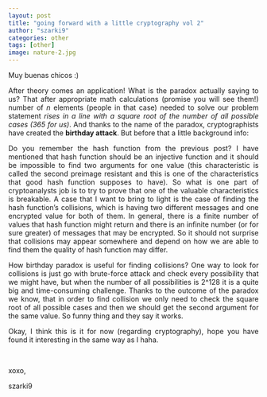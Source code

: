```yaml
---
layout: post
title: "going forward with a little cryptography vol 2"
author: "szarki9"
categories: other
tags: [other]
image: nature-2.jpg
---
```

<p>Muy buenas chicos :)</p><p align="justify">After theory comes an application! What is the paradox actually saying to us? That after appropriate math calculations (promise you will see them!) number of <i>n</i> elements (people in that case) needed to solve our problem statement <i>rises in a line with a square root of the number of all possible cases (365 for us)</i>. And thanks to the name of the paradox, cryptographists have created the <b>birthday attack</b>. But before that a little background info:</p><p align="justify">Do you remember the hash function from the previous post? I have mentioned that hash function should be an injective function and it should be impossible to find two arguments for one value (this characteristic is called the second preimage resistant and this is one of the characteristics that good hash function supposes to have). So what is one part of cryptoanalysts job is to try to prove that one of the valuable characteristics is breakable. A case that I want to bring to light is the case of finding the hash function’s collisions, which is having two different messages and one encrypted value for both of them. In general, there is a finite number of values that hash function might return and there is an infinite number (or for sure greater) of messages that may be encrypted. So it should not surprise that collisions may appear somewhere and depend on how we are able to find them the quality of hash function may differ. </p><p align="justify">How birthday paradox is useful for finding collisions? One way to look for collisions is just go with brute-force attack and check every possibility that we might have, but when the number of all possibilities is 2^128 it is a quite big and time-consuming challenge. Thanks to the outcome of the paradox we know, that in order to find collision we only need to check the square root of all possible cases and then we should get the second argument for the same value. So funny thing and they say it works.</p><p align="justify">Okay, I think this is it for now (regarding cryptography), hope you have found it interesting in the same way as I haha.</p><p><br></p><p>xoxo,</p><p>szarki9</p>